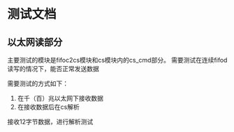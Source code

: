 # 测试文档
## 以太网读部分

主要测试的模块是fifoc2cs模块和cs模块内的cs_cmd部分。
需要测试在连续fifod读写的情况下，能否正常发送数据

需要测试的方式如下：
1. 在千（百）兆以太网下接收数据
2. 在接收数据后在cs解析

接收12字节数据，进行解析测试
